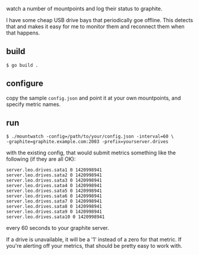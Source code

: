 watch a number of mountpoints and log their
status to graphite.

I have some cheap USB drive bays that periodically goe offline. This
detects that and makes it easy for me to monitor them and reconnect
them when that happens.

## build

    $ go build .


## configure

copy the sample `config.json` and point it at your own mountpoints,
and specify metric names.

## run

    $ ./mountwatch -config=/path/to/your/config.json -interval=60 \
    -graphite=graphite.example.com:2003 -prefix=yourserver.drives

with the existing config, that would submit metrics something like the
following (if they are all OK):

    server.leo.drives.sata1 0 1420998941
    server.leo.drives.sata2 0 1420998941
    server.leo.drives.sata3 0 1420998941
    server.leo.drives.sata4 0 1420998941
    server.leo.drives.sata5 0 1420998941
    server.leo.drives.sata6 0 1420998941
    server.leo.drives.sata7 0 1420998941
    server.leo.drives.sata8 0 1420998941
    server.leo.drives.sata9 0 1420998941
    server.leo.drives.sata10 0 1420998941

every 60 seconds to your graphite server.

If a drive is unavailable, it will be a '1' instead of a zero for that
metric. If you're alerting off your metrics, that should be pretty
easy to work with.


